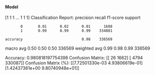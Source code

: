 #### Model
[1 1 1 ... 1 1 1]
Classification Report:
              precision    recall  f1-score   support

           0       0.01      0.02      0.01      1688
           1       0.99      0.99      0.99    334881

    accuracy                           0.98    336569
   macro avg       0.50      0.50      0.50    336569
weighted avg       0.99      0.98      0.99    336569

Accuracy: 0.980818197754398
Confusion Matrix:
[[    26   1662]
 [  4794 330087]]
Confusion Matrix (%):
[[7.72501330e-03 4.93806619e-01]
 [1.42437361e+00 9.80740948e+01]]
